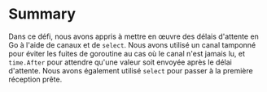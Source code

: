 # Summary

Dans ce défi, nous avons appris à mettre en œuvre des délais d'attente en Go à l'aide de canaux et de `select`. Nous avons utilisé un canal tamponné pour éviter les fuites de goroutine au cas où le canal n'est jamais lu, et `time.After` pour attendre qu'une valeur soit envoyée après le délai d'attente. Nous avons également utilisé `select` pour passer à la première réception prête.

